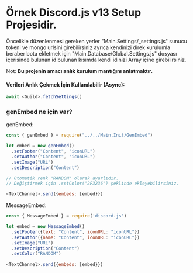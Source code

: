 # Örnek Discord.js v13 Setup Projesidir.
Öncelikle düzenlenmesi gereken yerler "Main.Settings/_settings.js" sunucu tokeni ve mongo urlsini girebilirsiniz ayrıca kendinizi direk kurulumla beraber bota ekletmek için "Main.Database/Global.Settings.js" dosyası içerisinde bulunan id bulunan kısımda kendi idinizi Array içine girebilirsiniz.

Not: **Bu projenin amacı anlık kurulum mantığını anlatmaktır.**

#### Verileri Anlık Çekmek İçin Kullanılabilir (Async):
```js
await <Guild>.fetchSettings()
```

### genEmbed ne için var?

genEmbed:
```js
const { genEmbed } = require("../../Main.Init/GenEmbed")

let embed = new genEmbed()
  .setFooter("Content", "iconURL")
  .setAuthor("Content", "iconURL")
  .setImage("URL")
  .setDescription("Content")

// Otomatik renk "RANDOM" olarak ayarlıdır.
// Değiştirmek için .setColor("2F3236") şeklinde ekleyebilirsiniz.

<TextChannel>.send({embeds: [embed}})

```

MessageEmbed:
```js
const { MessageEmbed } = require('discord.js')

let embed = new MessageEmbed()
  .setFooter({text: "Content", iconURL: "iconURL"})
  .setAuthor({name: "Content", iconURL: "iconURL"})
  .setImage("URL")
  .setDescription("Content")
  .setColor("RANDOM")
  
<TextChannel>.send({embeds: [embed}})

```
